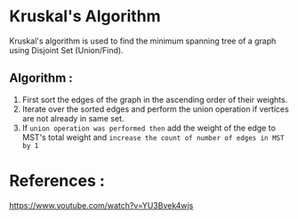 # Kruskal's Algorithm
Kruskal's algorithm is used to find the minimum spanning tree of a graph using Disjoint Set (Union/Find).

## Algorithm :
1. First sort the edges of the graph in the ascending order of their weights.
2. Iterate over the sorted edges and perform the union operation if vertices are not already in same set.
3. If `union operation was performed then` add the weight of the edge to MST's total weight and `increase the count of number of edges in MST by 1`


# References :
https://www.youtube.com/watch?v=YU3Bvek4wjs

